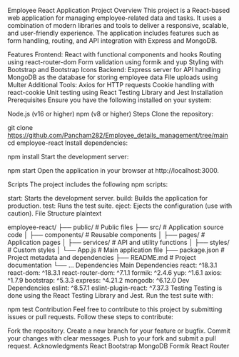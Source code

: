 Employee React Application
Project Overview
This project is a React-based web application for managing employee-related data and tasks. It uses a combination of modern libraries and tools to deliver a responsive, scalable, and user-friendly experience. The application includes features such as form handling, routing, and API integration with Express and MongoDB.

Features
Frontend:
React with functional components and hooks
Routing using react-router-dom
Form validation using formik and yup
Styling with Bootstrap and Bootstrap Icons
Backend:
Express server for API handling
MongoDB as the database for storing employee data
File uploads using Multer
Additional Tools:
Axios for HTTP requests
Cookie handling with react-cookie
Unit testing using React Testing Library and Jest
Installation
Prerequisites
Ensure you have the following installed on your system:

Node.js (v16 or higher)
npm (v8 or higher)
Steps
Clone the repository:


git clone https://github.com/Pancham282/Employee_details_management/tree/main
cd employee-react
Install dependencies:


npm install
Start the development server:



npm start
Open the application in your browser at http://localhost:3000.

Scripts
The project includes the following npm scripts:

start: Starts the development server.
build: Builds the application for production.
test: Runs the test suite.
eject: Ejects the configuration (use with caution).
File Structure
plaintext

employee-react/
├── public/           # Public files
├── src/              # Application source code
│   ├── components/   # Reusable components
│   ├── pages/        # Application pages
│   ├── services/     # API and utility functions
│   ├── styles/       # Custom styles
│   └── App.js        # Main application file
├── package.json      # Project metadata and dependencies
├── README.md         # Project documentation
└── ...
Dependencies
Main Dependencies
react: ^18.3.1
react-dom: ^18.3.1
react-router-dom: ^7.1.1
formik: ^2.4.6
yup: ^1.6.1
axios: ^1.7.9
bootstrap: ^5.3.3
express: ^4.21.2
mongodb: ^6.12.0
Dev Dependencies
eslint: ^8.57.1
eslint-plugin-react: ^7.37.3
Testing
Testing is done using the React Testing Library and Jest.
Run the test suite with:


npm test
Contribution
Feel free to contribute to this project by submitting issues or pull requests. Follow these steps to contribute:

Fork the repository.
Create a new branch for your feature or bugfix.
Commit your changes with clear messages.
Push to your fork and submit a pull request.
Acknowledgments
React
Bootstrap
MongoDB
Formik
React Router


















<!-- # Getting Started with Create React App

This project was bootstrapped with [Create React App](https://github.com/facebook/create-react-app).

## Available Scripts

In the project directory, you can run:

### `npm start`

Runs the app in the development mode.\
Open [http://localhost:3000](http://localhost:3000) to view it in your browser.

The page will reload when you make changes.\
You may also see any lint errors in the console.

### `npm test`

Launches the test runner in the interactive watch mode.\
See the section about [running tests](https://facebook.github.io/create-react-app/docs/running-tests) for more information.

### `npm run build`

Builds the app for production to the `build` folder.\
It correctly bundles React in production mode and optimizes the build for the best performance.

The build is minified and the filenames include the hashes.\
Your app is ready to be deployed!

See the section about [deployment](https://facebook.github.io/create-react-app/docs/deployment) for more information.

### `npm run eject`

**Note: this is a one-way operation. Once you `eject`, you can't go back!**

If you aren't satisfied with the build tool and configuration choices, you can `eject` at any time. This command will remove the single build dependency from your project.

Instead, it will copy all the configuration files and the transitive dependencies (webpack, Babel, ESLint, etc) right into your project so you have full control over them. All of the commands except `eject` will still work, but they will point to the copied scripts so you can tweak them. At this point you're on your own.

You don't have to ever use `eject`. The curated feature set is suitable for small and middle deployments, and you shouldn't feel obligated to use this feature. However we understand that this tool wouldn't be useful if you couldn't customize it when you are ready for it.

## Learn More

You can learn more in the [Create React App documentation](https://facebook.github.io/create-react-app/docs/getting-started).

To learn React, check out the [React documentation](https://reactjs.org/).

### Code Splitting

This section has moved here: [https://facebook.github.io/create-react-app/docs/code-splitting](https://facebook.github.io/create-react-app/docs/code-splitting)

### Analyzing the Bundle Size

This section has moved here: [https://facebook.github.io/create-react-app/docs/analyzing-the-bundle-size](https://facebook.github.io/create-react-app/docs/analyzing-the-bundle-size)

### Making a Progressive Web App

This section has moved here: [https://facebook.github.io/create-react-app/docs/making-a-progressive-web-app](https://facebook.github.io/create-react-app/docs/making-a-progressive-web-app)

### Advanced Configuration

This section has moved here: [https://facebook.github.io/create-react-app/docs/advanced-configuration](https://facebook.github.io/create-react-app/docs/advanced-configuration)

### Deployment

This section has moved here: [https://facebook.github.io/create-react-app/docs/deployment](https://facebook.github.io/create-react-app/docs/deployment)

### `npm run build` fails to minify

This section has moved here: [https://facebook.github.io/create-react-app/docs/troubleshooting#npm-run-build-fails-to-minify](https://facebook.github.io/create-react-app/docs/troubleshooting#npm-run-build-fails-to-minify) -->
